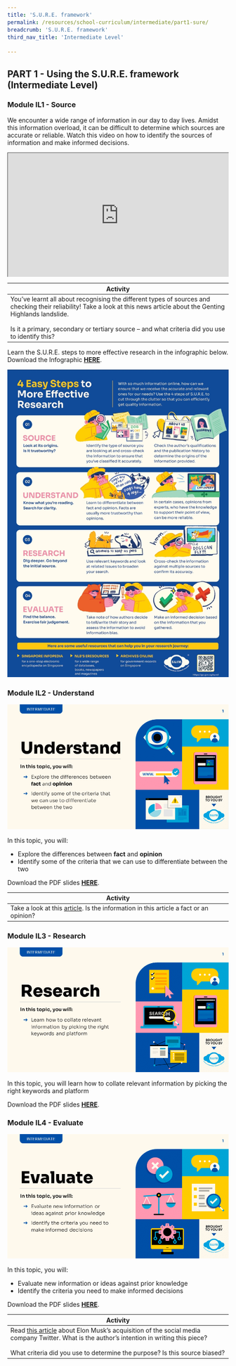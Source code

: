 ```yaml
---
title: 'S.U.R.E. framework'
permalink: /resources/school-curriculum/intermediate/part1-sure/
breadcrumb: 'S.U.R.E. framework'
third_nav_title: 'Intermediate Level'

---
```


## PART 1 - Using the S.U.R.E. framework (Intermediate Level)

### Module IL1 - Source

We encounter a wide range of information in our day to day lives. Amidst this information overload, it can be difficult to determine which sources are accurate or reliable. Watch this video on how to identify the sources of information and make informed decisions. 

<style>.embed-container { position: relative; padding-bottom: 56.25%; height: 0; overflow: hidden; max-width: 100%; } .embed-container iframe, .embed-container object, .embed-container embed { position: absolute; top: 0; left: 0; width: 100%; height: 100%; }</style><div class='embed-container'>
<iframe src="https://nlb.ap.panopto.com/Panopto/Pages/Embed.aspx?id=7c6428a8-aec2-41d7-acde-aff7001f8fd9&autoplay=false&offerviewer=true&showtitle=true&showbrand=true&captions=false&interactivity=all" height="405" width="720" style="border: 1px solid #464646;" allowfullscreen allow="autoplay"></iframe></div> 

| Activity                                                     |
| ------------------------------------------------------------ |
| You’ve learnt all about recognising the different types of sources and checking their reliability! Take a look at this news article about the Genting Highlands landslide. <br/><br/>Is it a primary, secondary or tertiary source – and what criteria did you use to identify this? |



Learn the S.U.R.E. steps to more effective research in the infographic below. Download the Infographic [**HERE**](https://go.gov.sg/sure-phase1-inter-info).

![](../images/curriculum-part1-infographic.jpg)



### Module IL2 - Understand

![](../images/curriculum-IL2-intermediate.PNG)

In this topic, you will: 

- Explore the differences between **fact** and **opinion**
- Identify some of the criteria that we can use to differentiate between the two

Download the PDF slides **[HERE](https://go.gov.sg/sure-il2-inter-slides)**.

| Activity                                                     |
| ------------------------------------------------------------ |
| Take a look at this [article](https://www.channelnewsasia.com/commentary/tiktok-instagram-age-too-young-social-media-risk-3269166). Is the information in this article a fact or an opinion? |



### Module IL3 - Research

![](../images/curriculum-IL3-intermediate.PNG)

In this topic, you will learn how to collate relevant information by picking the right keywords and platform

Download the PDF slides **[HERE](https://go.gov.sg/sure-il3-inter-slides)**.



### Module IL4 - Evaluate

![](../images/curriculum-IL4-intermediate.PNG)

In this topic, you will: 

- Evaluate new information or ideas against prior knowledge
- Identify the criteria you need to make informed decisions

Download the PDF slides **[HERE](https://go.gov.sg/sure-il4-inter-slides)**.



| Activity                                                     |
| ------------------------------------------------------------ |
| Read [this article](https://edition.cnn.com/2022/12/20/opinions/elon-musk-twitter-benavidez/index.html) about Elon Musk’s acquisition of the social media company Twitter. What is the author’s intention in writing this piece? <br><br>What criteria did you use to determine the purpose? Is this source biased? |

